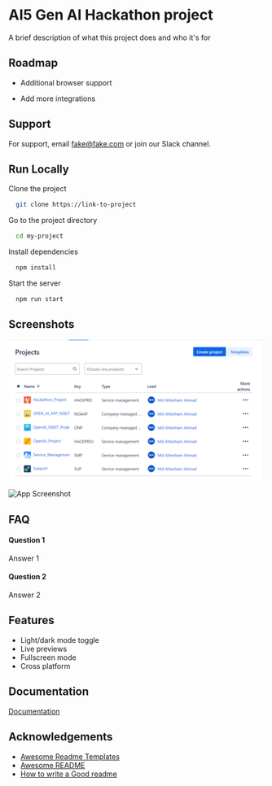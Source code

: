 
# AI5 Gen AI Hackathon project

A brief description of what this project does and who it's for


## Roadmap

- Additional browser support

- Add more integrations


## Support

For support, email fake@fake.com or join our Slack channel.


## Run Locally

Clone the project

```bash
  git clone https://link-to-project
```

Go to the project directory

```bash
  cd my-project
```

Install dependencies

```bash
  npm install
```

Start the server

```bash
  npm run start
```


## Screenshots
![App Screenshot](https://raw.githubusercontent.com/ahteshamahmad/Chat-App/main/Jira_Project.PNG)

![App Screenshot](http://localhost:3002/uploads/1713160855564-Jira_Ticket.PNG)


## FAQ

#### Question 1

Answer 1

#### Question 2

Answer 2


## Features

- Light/dark mode toggle
- Live previews
- Fullscreen mode
- Cross platform


## Documentation

[Documentation](https://linktodocumentation)


## Acknowledgements

 - [Awesome Readme Templates](https://awesomeopensource.com/project/elangosundar/awesome-README-templates)
 - [Awesome README](https://github.com/matiassingers/awesome-readme)
 - [How to write a Good readme](https://bulldogjob.com/news/449-how-to-write-a-good-readme-for-your-github-project)

